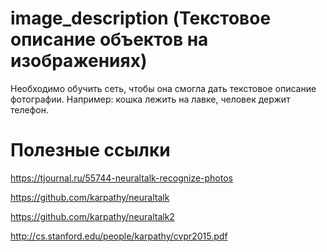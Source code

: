 # image_description (Текстовое описание объектов на изображениях)
Необходимо обучить сеть, чтобы она смогла дать текстовое описание фотографии. Например: кошка лежить на лавке, человек держит телефон.

# Полезные ссылки
https://tjournal.ru/55744-neuraltalk-recognize-photos

https://github.com/karpathy/neuraltalk

https://github.com/karpathy/neuraltalk2

http://cs.stanford.edu/people/karpathy/cvpr2015.pdf
